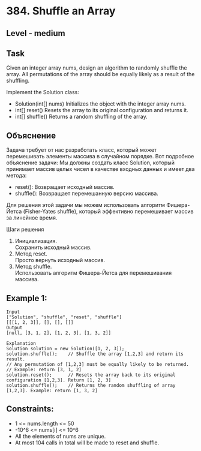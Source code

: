 # 384. Shuffle an Array


## Level - medium


## Task
Given an integer array nums, design an algorithm to randomly shuffle the array. 
All permutations of the array should be equally likely as a result of the shuffling.

Implement the Solution class:
- Solution(int[] nums) Initializes the object with the integer array nums.
- int[] reset() Resets the array to its original configuration and returns it.
- int[] shuffle() Returns a random shuffling of the array.


## Объяснение
Задача требует от нас разработать класс, который может перемешивать элементы массива в случайном порядке. 
Вот подробное объяснение задачи:
Мы должны создать класс Solution, который принимает массив целых чисел в качестве входных данных и имеет два метода:
- reset(): Возвращает исходный массив.
- shuffle(): Возвращает перемешанную версию массива.

Для решения этой задачи мы можем использовать алгоритм Фишера-Йетса (Fisher-Yates shuffle), 
который эффективно перемешивает массив за линейное время.

Шаги решения
1. Инициализация.   
Сохранить исходный массив.
2. Метод reset.  
Просто вернуть исходный массив. 
3. Метод shuffle.  
Использовать алгоритм Фишера-Йетса для перемешивания массива.


## Example 1:
````
Input
["Solution", "shuffle", "reset", "shuffle"]
[[[1, 2, 3]], [], [], []]
Output
[null, [3, 1, 2], [1, 2, 3], [1, 3, 2]]

Explanation
Solution solution = new Solution([1, 2, 3]);
solution.shuffle();    // Shuffle the array [1,2,3] and return its result.
// Any permutation of [1,2,3] must be equally likely to be returned.
// Example: return [3, 1, 2]
solution.reset();      // Resets the array back to its original configuration [1,2,3]. Return [1, 2, 3]
solution.shuffle();    // Returns the random shuffling of array [1,2,3]. Example: return [1, 3, 2]
````


## Constraints:

- 1 <= nums.length <= 50
- -10^6 <= nums[i] <= 10^6
- All the elements of nums are unique.
- At most 104 calls in total will be made to reset and shuffle.
